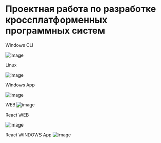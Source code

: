 # Проектная работа по разработке кроссплатформенных программных систем

Windows CLI

![image](https://user-images.githubusercontent.com/78841412/207137710-e0d6c5bc-f886-406a-afe6-6efe45984816.png)


Linux

![image](https://user-images.githubusercontent.com/78841412/207138110-fa86da0e-8b27-48c7-84a3-4e074f3ac746.png)


Windows App

![image](https://user-images.githubusercontent.com/78841412/207139386-c773e917-1937-4170-84f3-e30c7f3e7169.png)


WEB
![image](https://user-images.githubusercontent.com/78841412/207651172-cd4a1677-62e7-4fb7-9cf9-efa15db511f1.png)


React WEB

![image](https://user-images.githubusercontent.com/78841412/207932579-a73df35e-50a1-480e-bb11-06b4f8e592db.png)


React WINDOWS App
![image](https://user-images.githubusercontent.com/78841412/207932297-0df24459-967e-4322-aee2-8b9464ab9fab.png)
